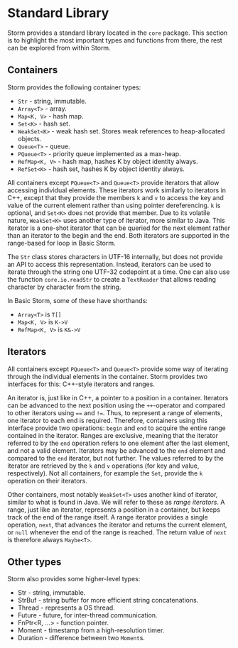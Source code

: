 Standard Library
==================

Storm provides a standard library located in the `core` package. This section is to highlight the
most important types and functions from there, the rest can be explored from within Storm.



Containers
-----------

Storm provides the following container types:

* `Str` - string, immutable.
* `Array<T>` - array.
* `Map<K, V>` - hash map.
* `Set<K>` - hash set.
* `WeakSet<K>` - weak hash set. Stores weak references to heap-allocated objects.
* `Queue<T>` - queue.
* `PQueue<T>` - priority queue implemented as a max-heap.
* `RefMap<K, V>` - hash map, hashes K by object identity always.
* `RefSet<K>` - hash set, hashes K by object identity always.

All containers except `PQueue<T>` and `Queue<T>` provide iterators that allow accessing individual
elements. These iterators work similarly to iterators in C++, except that they provide the members
`k` and `v` to access the key and value of the current element rather than using pointer
dereferencing. `k` is optional, and `Set<K>` does not provide that member. Due to its volatile
nature, `WeakSet<K>` uses another type of iterator, more similar to Java. This iterator is a
one-shot iterator that can be queried for the next element rather than an iterator to the begin and
the end. Both iterators are supported in the range-based for loop in Basic Storm.

The `Str` class stores characters in UTF-16 internally, but does not provide an API to access this
representation. Instead, iterators can be used to iterate through the string one UTF-32 codepoint at
a time. One can also use the function `core.io.readStr` to create a `TextReader` that allows reading
character by character from the string.

In Basic Storm, some of these have shorthands:
* `Array<T>` is `T[]`
* `Map<K, V>` is `K->V`
* `RefMap<K, V>` is `K&->V`

Iterators
----------

All containers except `PQueue<T>` and `Queue<T>` provide some way of iterating through the
individual elements in the container. Storm provides two interfaces for this: C++-style iterators
and ranges.

An iterator is, just like in C++, a pointer to a position in a container. Iterators can be advanced
to the next position using the `++`-operator and compared to other iterators using `==` and
`!=`. Thus, to represent a range of elements, one iterator to each end is required. Therefore,
containers using this interface provide two operations: `begin` and `end` to acquire the entire
range contained in the iterator. Ranges are exclusive, meaning that the iterator referred to by the
`end` operation refers to one element after the last element, and not a valid element. Iterators may
be advanced to the `end` element and compared to the `end` iterator, but not further. The values
referred to by the iterator are retrieved by the `k` and `v` operations (for key and value,
respectively). Not all containers, for example the `Set`, provide the `k` operation on their
iterators.

Other containers, most notably `WeakSet<T>` uses another kind of iterator, similar to what is found
in Java. We will refer to these as *range iterators*. A range, just like an iterator, represents a
position in a container, but keeps track of the end of the range itself. A range iterator provides a
single operation, `next`, that advances the iterator and returns the current element, or `null`
whenever the end of the range is reached. The return value of `next` is therefore always `Maybe<T>`.


Other types
------------

Storm also provides some higher-level types:

* Str - string, immutable.
* StrBuf - string buffer for more efficient string concatenations.
* Thread - represents a OS thread.
* Future<T> - future, for inter-thread communication.
* FnPtr<R, ...> - function pointer.
* Moment - timestamp from a high-resolution timer.
* Duration - difference between two `Moment`s.
